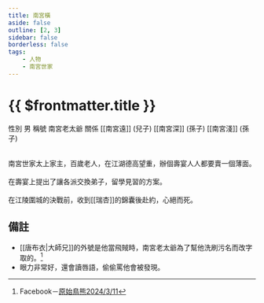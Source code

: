 ```yaml
---
title: 南宮橫
aside: false
outline: [2, 3]
sidebar: false
borderless: false
tags:
    - 人物
    - 南宮世家
---
```


# {{ $frontmatter.title }}

<ChTabs position="bottom">
	<ChTab title="南宮橫">
		<Ch src='/images/characters/special104/normal.webp' position='right'/>
		<ChName nameZh='南宮橫' nameEn='Nan Gong Heng' position='right' />
		<ChTable>
			<ChTr>
				<ChTd isTitle=true>
					性別
				</ChTd>
				<ChTd>
					男
				</ChTd>
			</ChTr>
			<ChTr>
				<ChTd isTitle=true>
					稱號
				</ChTd>
				<ChTd>
					南宮老太爺
				</ChTd>
			</ChTr>
			<ChTr>
				<ChTd isTitle=true position='center'>
					關係
				</ChTd>
			</ChTr>
			<ChTr>
				<ChTd position='center'>
					[[南宮遠]] (兒子)
				</ChTd>
			</ChTr>
			<ChTr>
				<ChTd position='center'>
					[[南宮深]] (孫子)
				</ChTd>
			</ChTr>
			<ChTr>
				<ChTd position='center'>
					[[南宮淺]] (孫子)
				</ChTd>
			</ChTr>
		</ChTable>
	</ChTab>
</ChTabs>
<br><br>

南宮世家太上家主，百歲老人，在江湖德高望重，辦個壽宴人人都要賣一個薄面。
<br><br>
在壽宴上提出了讓各派交換弟子，留學見習的方案。
<br><br>
在江陵圍城的決戰前，收到[[瑞杏]]的錦囊後赴約，心絕而死。

## 備註

-   [[唐布衣|大師兄]]的外號是他當飛賊時，南宮老太爺為了幫他洗刷污名而改字取的。[^1]
-   眼力非常好，還會讀唇語，偷偷罵他會被發現。

[^1]: Facebook－[原始鳥熊2024/3/11](https://www.facebook.com/share/p/58kEU18EfQ6w3VJC/)
